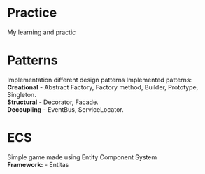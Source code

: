 # Practice
My learning and practic

# Patterns
Implementation different design patterns
Implemented patterns:  
**Creational** - Abstract Factory, Factory method, Builder, Prototype, Singleton.  
**Structural** - Decorator, Facade.  
**Decoupling** - EventBus, ServiceLocator.

# ECS
Simple game made using Entity Component System <br />
**Framework:** - Entitas
